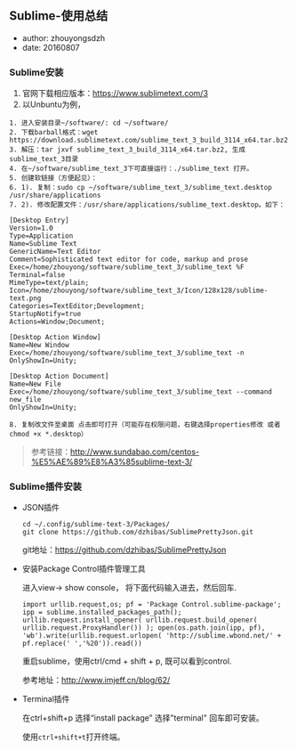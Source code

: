 ## Sublime-使用总结

+ author: zhouyongsdzh
+ date: 20160807

### Sublime安装

1. 官网下载相应版本：https://www.sublimetext.com/3
2. 以Unbuntu为例，

```
1. 进入安装目录~/software/: cd ~/software/
2. 下载barball格式：wget https://download.sublimetext.com/sublime_text_3_build_3114_x64.tar.bz2
3. 解压：tar jxvf sublime_text_3_build_3114_x64.tar.bz2, 生成sublime_text_3目录
4. 在~/software/sublime_text_3下可直接运行：./sublime_text 打开。
5. 创建软链接（方便起见）：
6. 1). 复制：sudo cp ~/software/sublime_text_3/sublime_text.desktop /usr/share/applications
7. 2). 修改配置文件：/usr/share/applications/sublime_text.desktop。如下：

[Desktop Entry]Version=1.0Type=ApplicationName=Sublime TextGenericName=Text EditorComment=Sophisticated text editor for code, markup and proseExec=/home/zhouyong/software/sublime_text_3/sublime_text %FTerminal=falseMimeType=text/plain;Icon=/home/zhouyong/software/sublime_text_3/Icon/128x128/sublime-text.pngCategories=TextEditor;Development;StartupNotify=trueActions=Window;Document;[Desktop Action Window]Name=New WindowExec=/home/zhouyong/software/sublime_text_3/sublime_text -nOnlyShowIn=Unity;[Desktop Action Document]Name=New FileExec=/home/zhouyong/software/sublime_text_3/sublime_text --command new_fileOnlyShowIn=Unity;

8. 复制改文件至桌面 点击即可打开（可能存在权限问题，右键选择properties修改 或者 chmod +x *.desktop）
```
> 参考链接：http://www.sundabao.com/centos-%E5%AE%89%E8%A3%85sublime-text-3/

### Sublime插件安装

+ JSON插件

	```
	cd ~/.config/sublime-text-3/Packages/
 	git clone https://github.com/dzhibas/SublimePrettyJson.git
	```
	
	git地址：https://github.com/dzhibas/SublimePrettyJson
	
+ 安装Package Control插件管理工具

	进入view-> show console， 将下面代码输入进去，然后回车.
	
	```
	import urllib.request,os; pf = 'Package Control.sublime-package'; ipp = sublime.installed_packages_path(); urllib.request.install_opener( urllib.request.build_opener( urllib.request.ProxyHandler()) ); open(os.path.join(ipp, pf), 'wb').write(urllib.request.urlopen( 'http://sublime.wbond.net/' + pf.replace(' ','%20')).read())
	```
	重启sublime，使用ctrl/cmd + shift + p, 既可以看到control.
	
	参考地址：http://www.imjeff.cn/blog/62/
	
+ Terminal插件

	在ctrl+shift+p 选择“install package” 选择"terminal" 回车即可安装。
	
	使用```ctrl+shift+t```打开终端。
	
	

